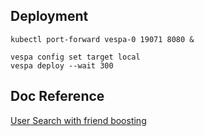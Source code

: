 ## Deployment
```
kubectl port-forward vespa-0 19071 8080 &

vespa config set target local
vespa deploy --wait 300
```

## Doc Reference
[User Search with friend boosting](https://github.com/vespa-engine/sample-apps/tree/jobergum/friend-graph/friend-graph)